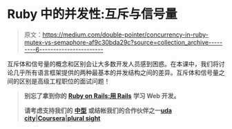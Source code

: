 # Ruby 中的并发性:互斥与信号量

> 原文：<https://medium.com/double-pointer/concurrency-in-ruby-mutex-vs-semaphore-af9c30bda29c?source=collection_archive---------6----------------------->

互斥体和信号量的概念和区别会让大多数开发人员感到困惑。在本课中，我们将讨论几乎所有语言框架提供的两种最基本的并发结构之间的差异。互斥体和信号量之间的区别是高级工程职位的面试问题！

> **别忘了拿到你的** [**Ruby on Rails:用 Rails**](https://amzn.to/3HX0Zfl) **学习 Web 开发。**
> 
> **请考虑支持我们的** [**中型**](https://bit.ly/3OvimpR) **或结帐我们的合作伙伴之一**[**uda city**](https://bit.ly/3JIpvl4)**|**[**Coursera**](https://imp.i384100.net/zaYBB0)**|**[**plural sight**](https://pluralsight.pxf.io/Ao7GGK)